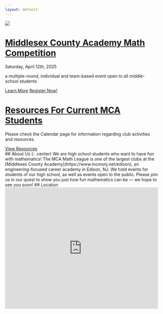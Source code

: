 ```yaml
---
layout: default
---
```

<div class="banner main-banner">
	<div class="banner-cont main-banner-cont">
	<a href="{{ site.baseurl }}/mcamc"><img src="{{ site.baseurl }}/images/mcamc-logo.svg" class="main-banner-img"></a>
	<div class="main-banner-overlay">
		<h1 class="main-banner-title"><a href="{{ site.baseurl }}/mcamc">Middlesex County Academy Math Competition</a></h1>
		<p class="main-banner-text">Saturday, April 12th, 2025</p>
		<p class="main-banner-text">a multiple-round, individual and team-based event open to all middle-school students</p>
		<div class="banner-btn-cont">
			<a href="{{ site.baseurl }}/mcamc" class="banner-btn">Learn More</a>
			<a href="{{ site.baseurl }}/mcamc/register" class="banner-btn-flair">Register Now!</a>
		</div>
	</div>
	</div>
</div>
<div class="banner sub-banner">
	<div class="banner-cont sub-banner-cont">
		<h1 class="sub-banner-title"><a href="{{ site.baseurl }}/internal-use">Resources For Current MCA Students</a></h1>
		<p>Please check the Calendar page for information regarding club activities and resources.</p>
		<div class="banner-btn-cont">
			<a href="{{ site.baseurl }}/calendar" class="banner-btn">View Resources</a>
		</div>
	</div>
</div>
## About Us
{: .center}
We are high school students who want to have fun with mathematics! The MCA Math League is one of the largest clubs at the [Middlesex County Academy](https://www.mcmsnj.net/edison), an engineering-focused career academy in Edison, NJ. We hold events for students of our high school, as well as events open to the public. Please join us in our quest to show you just how fun mathematics can be — we hope to see you soon!
## Location
<div class="mapouter">
  <div class="gmap_canvas">
    <iframe height="400" width="1000" id="gmap_canvas" src="https://maps.google.com/maps?q=100%20technology%20drive%2C%20edison%20nj&t=&z=15&ie=UTF8&iwloc=&output=embed" frameborder="0" scrolling="no" marginheight="0" marginwidth="0"></iframe>
  </div>
  <style>
    .mapouter { text-align: right; }
    .gmap_canvas { overflow: hidden; background: none !important; }
    iframe { display: block; width: 100%; }
  </style>
</div>
<script type="text/javascript">
	function isIE() { ua = navigator.userAgent; var is_ie = ua.indexOf("MSIE ") > -1 || ua.indexOf("Trident/") > -1; return is_ie; }
	if (isIE()) { alert("Internet Explorer is not officially supported by this website. Although most elements should work, consider using Google Chrome, Microsoft Edge, or Mozilla Firefox for best compatibility.") }
</script>
